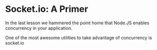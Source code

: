 Socket.io: A Primer
===================

In the last lesson we hammered the point home that Node.JS enables concurrency
in your application.

One of the most awesome utilities to take advantage of concurrency is socket.io